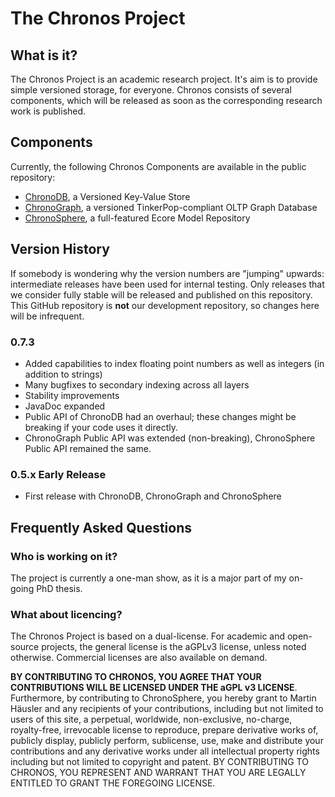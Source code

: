 The Chronos Project
===================

What is it?
-----------
The Chronos Project is an academic research project. It's aim is to provide simple versioned storage, for everyone. Chronos consists of several components, which will be released as soon as the corresponding research work is published.

Components
----------

Currently, the following Chronos Components are available in the public repository:
 - [ChronoDB](https://github.com/MartinHaeusler/chronos/tree/master/org.chronos.chronodb), a Versioned Key-Value Store
 - [ChronoGraph](https://github.com/MartinHaeusler/chronos/tree/master/org.chronos.chronograph), a versioned TinkerPop-compliant OLTP Graph Database
 - [ChronoSphere](https://github.com/MartinHaeusler/chronos/tree/master/org.chronos.chronosphere), a full-featured Ecore Model Repository


Version History
---------------

If somebody is wondering why the version numbers are "jumping" upwards: intermediate releases have been used for internal testing. Only releases that we consider fully stable will be released and published on this repository. This GitHub repository is **not** our development repository, so changes here will be infrequent.

### 0.7.3
 - Added capabilities to index floating point numbers as well as integers (in addition to strings)
 - Many bugfixes to secondary indexing across all layers
 - Stability improvements
 - JavaDoc expanded
 - Public API of ChronoDB had an overhaul; these changes might be breaking if your code uses it directly.
 - ChronoGraph Public API was extended (non-breaking), ChronoSphere Public API remained the same.

### 0.5.x Early Release
 - First release with ChronoDB, ChronoGraph and ChronoSphere


Frequently Asked Questions
--------------------------

### Who is working on it?
The project is currently a one-man show, as it is a major part of my on-going PhD thesis.

### What about licencing?
The Chronos Project is based on a dual-license. For academic and open-source projects, the general license is the aGPLv3 license, unless noted otherwise. Commercial licenses are also available on demand.

**BY CONTRIBUTING TO CHRONOS, YOU AGREE THAT YOUR CONTRIBUTIONS WILL BE LICENSED UNDER THE aGPL v3 LICENSE**. Furthermore, by contributing to ChronoSphere, you hereby grant to Martin Häusler and any recipients of your contributions, including but not limited to users of this site, a perpetual, worldwide, non-exclusive, no-charge, royalty-free, irrevocable license to reproduce, prepare derivative works of, publicly display, publicly perform, sublicense, use, make and distribute your contributions and any derivative works under all intellectual property rights including but not limited to copyright and patent. BY CONTRIBUTING TO CHRONOS, YOU REPRESENT AND WARRANT THAT YOU ARE LEGALLY ENTITLED TO GRANT THE FOREGOING LICENSE.
